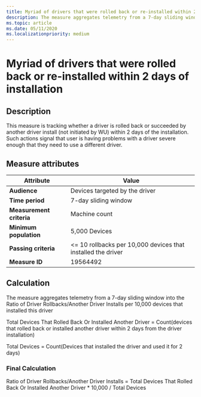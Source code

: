 ```yaml
---
title: Myriad of drivers that were rolled back or re-installed within 2 days of installation
description: The measure aggregates telemetry from a 7-day sliding window into a myriad of distinct machines that were rolled back or re-installed within 2 days of installation
ms.topic: article
ms.date: 05/11/2020
ms.localizationpriority: medium
---
```


# Myriad of drivers that were rolled back or re-installed within 2 days of installation

## Description

This measure is tracking whether a driver is rolled back or succeeded by another driver install (not initiated by WU) within 2 days of the installation. Such actions signal that user is having problems with a driver severe enough that they need to use a different driver.

## Measure attributes

|Attribute|Value|
|----|----|
|**Audience**|Devices targeted by the driver|
|**Time period**|7-day sliding window|
|**Measurement criteria**|Machine count|
|**Minimum population**|5,000 Devices|
|**Passing criteria**|<= 10 rollbacks per 10,000 devices that installed the driver|
|**Measure ID**|19564492|

## Calculation

The measure aggregates telemetry from a 7-day sliding window into the Ratio of Driver Rollbacks/​Another Driver Installs per 10,000 devices that installed this driver 

Total Devices That Rolled Back Or Installed Another Driver = Count(devices that rolled back or installed another driver within 2 days from the driver installation)

Total Devices = Count(Devices that installed the driver and used it for 2 days)


### Final Calculation 

Ratio of Driver Rollbacks/Another Driver Installs = Total Devices That Rolled Back Or Installed Another Driver * 10,000 / Total Devices


